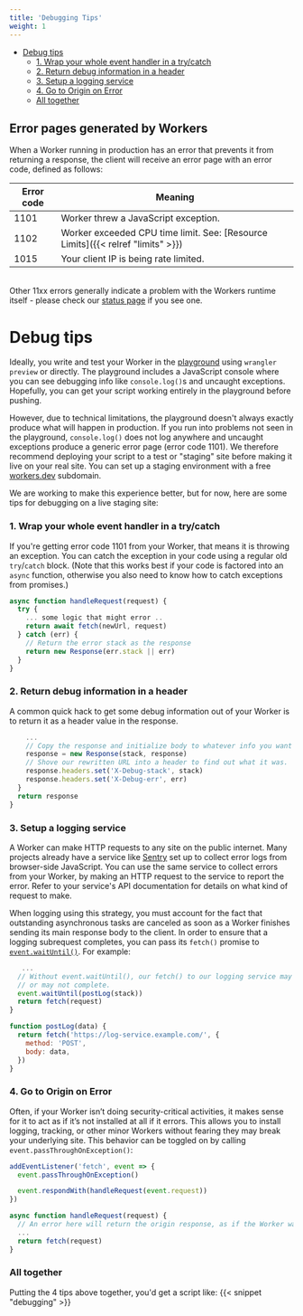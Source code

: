 ```yaml
---
title: 'Debugging Tips'
weight: 1
---
```


- [Debug tips](#debug-tips)
  - [1. Wrap your whole event handler in a try/catch](#1-wrap-your-whole-event-handler-in-a-try-catch)
  - [2. Return debug information in a header](#2-return-debug-information-in-a-header)
  - [3. Setup a logging service](#3-setup-a-logging-service)
  - [4. Go to Origin on Error](#4-go-to-origin-on-error)
  - [All together](#all-together)

## Error pages generated by Workers

When a Worker running in production has an error that prevents it from returning a response, the client will receive an error page with an error code, defined as follows:

| Error code | Meaning                                                                         |
| ---------- | ------------------------------------------------------------------------------- |
| 1101       | Worker threw a JavaScript exception.                                            |
| 1102       | Worker exceeded CPU time limit. See: [Resource Limits]({{< relref "limits" >}}) |
| 1015       | Your client IP is being rate limited.                                           |

<br>Other 11xx errors generally indicate a problem with the Workers runtime itself - please check our [status page](https://www.cloudflarestatus.com/) if you see one.

# Debug tips

Ideally, you write and test your Worker in the [playground](/tooling/playground) using `wrangler preview` or directly. The playground includes a JavaScript console where you can see debugging info like `console.log()`s and uncaught exceptions. Hopefully, you can get your script working entirely in the playground before pushing.

However, due to technical limitations, the playground doesn't always exactly produce what will happen in production. If you run into problems not seen in the playground, `console.log()` does not log anywhere and uncaught exceptions produce a generic error page (error code 1101). We therefore recommend deploying your script to a test or "staging" site before making it live on your real site. You can set up a staging environment with a free [workers.dev](/about/routes/#workers-dev) subdomain.

We are working to make this experience better, but for now, here are some tips for debugging on a live staging site:

### 1. Wrap your whole event handler in a try/catch

If you're getting error code 1101 from your Worker, that means it is throwing an exception. You can catch the exception in your code using a regular old `try`/`catch` block. (Note that this works best if your code is factored into an `async` function, otherwise you also need to know how to catch exceptions from promises.)

```javascript
async function handleRequest(request) {
  try {
    ... some logic that might error ..
    return await fetch(newUrl, request)
  } catch (err) {
    // Return the error stack as the response
    return new Response(err.stack || err)
  }
}
```

### 2. Return debug information in a header

A common quick hack to get some debug information out of your Worker is to return it as a header value in the response.

```javascript
	...
    // Copy the response and initialize body to whatever info you want to log
    response = new Response(stack, response)
    // Shove our rewritten URL into a header to find out what it was.
    response.headers.set('X-Debug-stack', stack)
    response.headers.set('X-Debug-err', err)
  }
  return response
}
```

### 3. Setup a logging service

A Worker can make HTTP requests to any site on the public internet. Many projects already have a service like [Sentry](https://sentry.io/) set up to collect error logs from browser-side JavaScript. You can use the same service to collect errors from your Worker, by making an HTTP request to the service to report the error. Refer to your service's API documentation for details on what kind of request to make.

When logging using this strategy, you must account for the fact that outstanding asynchronous tasks are canceled as soon as a Worker finishes sending its main response body to the client. In order to ensure that a logging subrequest completes, you can pass its `fetch()` promise to [`event.waitUntil()`](https://developer.mozilla.org/en-US/docs/Web/API/ExtendableEvent/waitUntil). For example:

```javascript
   ...
  // Without event.waitUntil(), our fetch() to our logging service may
  // or may not complete.
  event.waitUntil(postLog(stack))
  return fetch(request)
}

function postLog(data) {
  return fetch('https://log-service.example.com/', {
    method: 'POST',
    body: data,
  })
}
```

### 4. Go to Origin on Error

Often, if your Worker isn’t doing security-critical activities, it makes sense for it to act as if it’s not
installed at all if it errors. This allows you to install logging, tracking, or other minor Workers without
fearing they may break your underlying site. This behavior can be toggled on by calling `event.passThroughOnException()`:

```javascript
addEventListener('fetch', event => {
  event.passThroughOnException()

  event.respondWith(handleRequest(event.request))
})

async function handleRequest(request) {
  // An error here will return the origin response, as if the Worker wasn’t present.
  ...
  return fetch(request)
}
```

### All together

Putting the 4 tips above together, you'd get a script like:
{{< snippet "debugging" >}}
